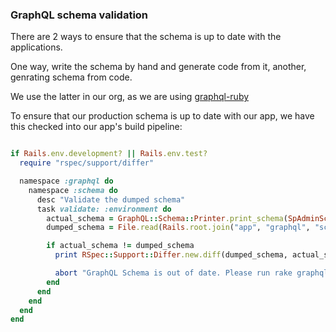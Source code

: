 ### GraphQL schema validation

There are 2 ways to ensure that the schema is up to date with the applications.

One way, write the schema by hand and generate code from it, another, genrating schema from code.

We use the latter in our org, as we are using [graphql-ruby](https://github.com/rmosolgo/graphql-ruby)

To ensure that our production schema is up to date with our app, we have this checked into our app's build pipeline:


``` ruby

if Rails.env.development? || Rails.env.test?
  require "rspec/support/differ"

  namespace :graphql do
    namespace :schema do
      desc "Validate the dumped schema"
      task validate: :environment do
        actual_schema = GraphQL::Schema::Printer.print_schema(SpAdminSchema, context: { rake: true })
        dumped_schema = File.read(Rails.root.join("app", "graphql", "schema.graphql"))

        if actual_schema != dumped_schema
          print RSpec::Support::Differ.new.diff(dumped_schema, actual_schema)

          abort "GraphQL Schema is out of date. Please run rake graphql:schema:idl"
        end
      end
    end
  end
end

```
